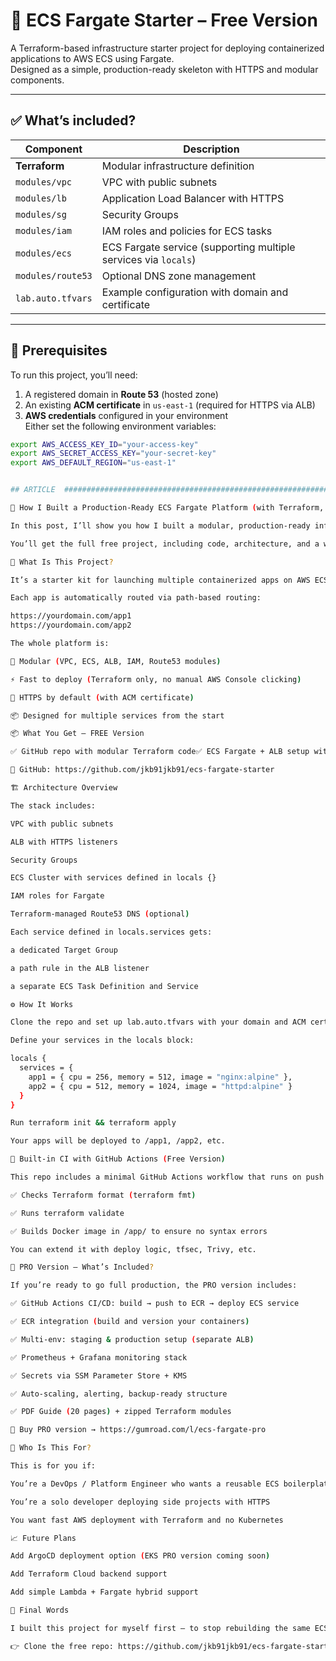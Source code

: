 # 🚀 ECS Fargate Starter – Free Version

A Terraform-based infrastructure starter project for deploying containerized applications to AWS ECS using Fargate.  
Designed as a simple, production-ready skeleton with HTTPS and modular components.

---

## ✅ What’s included?

| Component       | Description |
|------------------|-------------|
| **Terraform**     | Modular infrastructure definition |
| `modules/vpc`     | VPC with public subnets |
| `modules/lb`      | Application Load Balancer with HTTPS |
| `modules/sg`      | Security Groups |
| `modules/iam`     | IAM roles and policies for ECS tasks |
| `modules/ecs`     | ECS Fargate service (supporting multiple services via `locals`) |
| `modules/route53` | Optional DNS zone management |
| `lab.auto.tfvars` | Example configuration with domain and certificate |

---

## 🔧 Prerequisites

To run this project, you’ll need:

1. A registered domain in **Route 53** (hosted zone)
2. An existing **ACM certificate** in `us-east-1` (required for HTTPS via ALB)
3. **AWS credentials** configured in your environment  
   Either set the following environment variables:

```bash
export AWS_ACCESS_KEY_ID="your-access-key"
export AWS_SECRET_ACCESS_KEY="your-secret-key"
export AWS_DEFAULT_REGION="us-east-1"


## ARTICLE  #########################################################################################################

🚀 How I Built a Production-Ready ECS Fargate Platform (with Terraform, ALB & Path-Based Routing)

In this post, I’ll show you how I built a modular, production-ready infrastructure platform using Terraform, AWS ECS with Fargate, ACM/HTTPS, and path-based routing via ALB — in a way that anyone can clone, customize, and deploy in minutes.

You’ll get the full free project, including code, architecture, and a working deployment example — and I’ll show you what’s in the PRO version, for those who want staging environments, CI/CD pipelines, and production-grade secrets and monitoring.

🧠 What Is This Project?

It’s a starter kit for launching multiple containerized apps on AWS ECS Fargate with a single ALB and domain — using Terraform only.

Each app is automatically routed via path-based routing:

https://yourdomain.com/app1
https://yourdomain.com/app2

The whole platform is:

🧱 Modular (VPC, ECS, ALB, IAM, Route53 modules)

⚡ Fast to deploy (Terraform only, no manual AWS Console clicking)

🔐 HTTPS by default (with ACM certificate)

📦 Designed for multiple services from the start

📦 What You Get – FREE Version

✅ GitHub repo with modular Terraform code✅ ECS Fargate + ALB setup with public HTTPS✅ DockerHub container support (no need for ECR)✅ Path-based routing (e.g. /api, /dashboard)✅ Terraform config to deploy services from a single variable block✅ Lightweight GitHub Actions pipeline for validation

🔗 GitHub: https://github.com/jkb91jkb91/ecs-fargate-starter

🏗️ Architecture Overview

The stack includes:

VPC with public subnets

ALB with HTTPS listeners

Security Groups

ECS Cluster with services defined in locals {}

IAM roles for Fargate

Terraform-managed Route53 DNS (optional)

Each service defined in locals.services gets:

a dedicated Target Group

a path rule in the ALB listener

a separate ECS Task Definition and Service

⚙️ How It Works

Clone the repo and set up lab.auto.tfvars with your domain and ACM cert ARN

Define your services in the locals block:

locals {
  services = {
    app1 = { cpu = 256, memory = 512, image = "nginx:alpine" },
    app2 = { cpu = 512, memory = 1024, image = "httpd:alpine" }
  }
}

Run terraform init && terraform apply

Your apps will be deployed to /app1, /app2, etc.

🤖 Built-in CI with GitHub Actions (Free Version)

This repo includes a minimal GitHub Actions workflow that runs on push or pull request:

✅ Checks Terraform format (terraform fmt)

✅ Runs terraform validate

✅ Builds Docker image in /app/ to ensure no syntax errors

You can extend it with deploy logic, tfsec, Trivy, etc.

🔐 PRO Version – What’s Included?

If you’re ready to go full production, the PRO version includes:

✅ GitHub Actions CI/CD: build → push to ECR → deploy ECS service

✅ ECR integration (build and version your containers)

✅ Multi-env: staging & production setup (separate ALB)

✅ Prometheus + Grafana monitoring stack

✅ Secrets via SSM Parameter Store + KMS

✅ Auto-scaling, alerting, backup-ready structure

✅ PDF Guide (20 pages) + zipped Terraform modules

🔗 Buy PRO version → https://gumroad.com/l/ecs-fargate-pro

💬 Who Is This For?

This is for you if:

You’re a DevOps / Platform Engineer who wants a reusable ECS boilerplate

You’re a solo developer deploying side projects with HTTPS

You want fast AWS deployment with Terraform and no Kubernetes

📈 Future Plans

Add ArgoCD deployment option (EKS PRO version coming soon)

Add Terraform Cloud backend support

Add simple Lambda + Fargate hybrid support

🙏 Final Words

I built this project for myself first — to stop rebuilding the same ECS setup over and over again. I hope it saves you time too 🚀

👉 Clone the free repo: https://github.com/jkb91jkb91/ecs-fargate-starter👉 Get the full version: https://gumroad.com/l/ecs-fargate-pro
